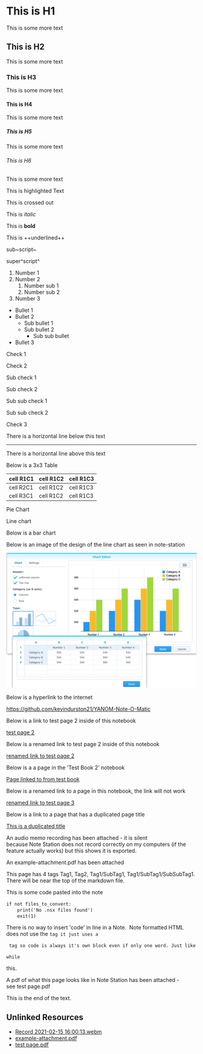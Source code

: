 # This is H1

This is some more text

## This is H2

This is some more text

### This is H3

This is some more text

#### This is H4

This is some more text

##### This is H5

This is some more text

###### This is H6

This is some more text

This is highlighted Text

This is crossed out

This is *italic*

This is **bold**

This is ++underlined++

sub~script~

super^script^

1.  Number 1
2.  Number 2
    1.  Number sub 1
    2.  Number sub 2
3.  Number 3

-   Bullet 1
-   Bullet 2
    -   Sub bullet 1
    -   Sub bullet 2
        -   Sub sub bullet 
-   Bullet 3

Check 1

Check 2

Sub check 1

Sub check 2

Sub sub check 1

Sub sub check 2

Check 3

There is a horizontal line below this text

------------------------------------------------------------------------

There is a horizontal line above this text

Below is a 3x3 Table

| **cell R1C1** | **cell R1C2** | **cell R1C3** |
|---------------|---------------|---------------|
| cell R2C1     | cell R1C2     | cell R1C3     |
| cell R3C1     | cell R1C2     | cell R1C3     |

Pie Chart

Line chart

Below is a bar chart

Below is an image of the design of the line chart as seen in note-station

![ns_attach_image_787491613404344687.png](./file_e79072f793f22434740e64e93cfe5926.png)

Below is a hyperlink to the internet

<https://github.com/kevindurston21/YANOM-Note-O-Matic>

Below is a link to test page 2 inside of this notebook

[test page 2](<./test page 2.md>)

Below is a renamed link to test page 2 inside of this notebook

[renamed link to test page 2](<./test page 2.md>)

Below is a a page in the 'Test Book 2' notebook

[Page linked to from test book](<../Test Book 2/Page linked to from test book.md>)

Below is a renamed link to a page in this notebook, the link will not work

[renamed link to test page 3](<./test page 3.md>)

Below is a link to a page that has a duplicated page title

[This is a duplicated title](<../Test Book 2/This is a duplicated title.md>)

An audio memo recording has been attached - it is silent because Note Station does not record correctly on my computers (if the feature actually works) but this shows it is exported.

An example-attachment.pdf has been attached

This page has 4 tags Tag1, Tag2, Tag1/SubTag1, Tag1/SubTag1/SubSubTag1. There will be near the top of the markdown file.

This is some code pasted into the note

```
if not files_to_convert:
    print('No .nsx files found')
    exit(1)
```

There is no way to insert 'code' in line in a Note.  Note formatted HTML does not use the ` tag it just uses a `

     tag so code is always it's own block even if only one word. Just like

```
while
```

this.

A pdf of what this page looks like in Note Station has been attached - see test page.pdf

This is the end of the text.

## Unlinked Resources

- [Record 2021-02-15 16:00:13.webm](./file_6c4b828f227a096d3374599cae3f94ec.webm)
- [example-attachment.pdf](./file_c4ee8b831ad1188509c0f33f0c072af5.pdf)
- [test page.pdf](./file_27a9aadc878b718331794c8bc50a1b8c.pdf)